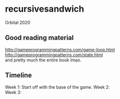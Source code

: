 # recursivesandwich
Orbital 2020

## Good reading material  
http://gameprogrammingpatterns.com/game-loop.html  
http://gameprogrammingpatterns.com/state.html  
and pretty much the entire book lmao.  

## Timeline  
Week 1: Start off with the base of the game.
Week 2:  
Week 3:  

